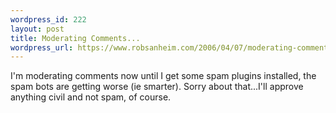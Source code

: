 ```yaml
--- 
wordpress_id: 222
layout: post
title: Moderating Comments...
wordpress_url: https://www.robsanheim.com/2006/04/07/moderating-comments/
---
```

I'm moderating comments now until I get some spam plugins installed, the spam bots are getting worse (ie smarter).  Sorry about that...I'll approve anything civil and not spam, of course.
